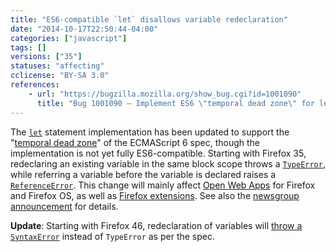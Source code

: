 ```yaml
---
title: "ES6-compatible `let` disallows variable redeclaration"
date: "2014-10-17T22:50:44-04:00"
categories: ["javascript"]
tags: []
versions: ["35"]
statuses: "affecting"
cclicense: "BY-SA 3.0"
references:
    - url: "https://bugzilla.mozilla.org/show_bug.cgi?id=1001090"
      title: "Bug 1001090 – Implement ES6 \"temporal dead zone\" for let"
---
```

The [`let`](https://developer.mozilla.org/en-US/docs/Web/JavaScript/Reference/Statements/let) statement implementation has been updated to support the "[temporal dead zone](https://developer.mozilla.org/en-US/docs/Web/JavaScript/Reference/Statements/let#Temporal_dead_zone_and_errors_with_let)" of the ECMAScript 6 spec, though the implementation is not yet fully ES6-compatible. Starting with Firefox 35, redeclaring an existing variable in the same block scope throws a [`TypeError`](https://developer.mozilla.org/en-US/docs/Web/JavaScript/Reference/Global_Objects/TypeError), while referring a variable before the variable is declared raises a [`ReferenceError`](https://developer.mozilla.org/en-US/docs/JavaScript/Reference/Global_Objects/ReferenceError). This change will mainly affect [Open Web Apps](https://developer.mozilla.org/en-US/Apps) for Firefox and Firefox OS, as well as [Firefox extensions](https://developer.mozilla.org/en-US/Add-ons). See also the [newsgroup announcement](https://groups.google.com/d/topic/mozilla.dev.platform/tezdW299Zds/discussion) for details.

**Update**: Starting with Firefox 46, redeclaration of variables will [throw a `SyntaxError`](https://bugzilla.mozilla.org/show_bug.cgi?id=1198833) instead of `TypeError` as per the spec.
